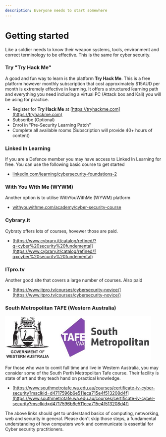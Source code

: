 ```yaml
---
description: Everyone needs to start somewhere
---
```


# Getting started

Like a soldier needs to know their weapon systems, tools, environment and correct terminology to be effective. This is the same for cyber security.&#x20;

### Try "Try Hack Me"

A good and fun way to learn is the platform **Try Hack Me**. This is a free platform however monthly subscription that cost approximately $15AUD per month is extremely effective in learning. It offers a structured learning path and everything you need including a virtual PC (Attack box and Kali) you will be using for practice.

* Register for **Try Hack Me** at [https://tryhackme.com](https://tryhackme.com)
* Subscribe (Optional)
* Enrol in "Pre-Security Learning Patch"
* Complete all available rooms (Subscription will provide 40+ hours of content)

### Linked In Learning

If you are a Defence member you may have access to Linked In Learning for free. You can use the following basic course to get started

* [linkedin.com/learning/cybersecurity-foundations-2](https://www.linkedin.com/learning/cybersecurity-foundations-2)

### With You With Me (WYWM)

Another option is to utilise WithYouWithMe (WYWM) platform&#x20;

* [withyouwithme.com/academy/cyber-security-course](https://potential.withyouwithme.com/public-courses/2)

### Cybrary.it

Cybraty offers lots of courses, hovewer those are paid.

* [https://www.cybrary.it/catalog/refined/?q=cyber%20security%20fundemental](https://www.cybrary.it/catalog/refined/?q=cyber%20security%20fundemental)

### ITpro.tv

Another good site that covers a large number of courses. Also paid

* [https://www.itpro.tv/courses/cybersecurity-novice/](https://www.itpro.tv/courses/cybersecurity-novice/)

### South Metropolitan TAFE (Western Australia)

![](<../.gitbook/assets/TAFE logo.JPG>)

For those who wan to comit full time and live in Western Australia, you may consider some of the South Perth Metropolitan Tafe course. Their facility is state of art and they teach hand on practical knowledge.&#x20;

* [https://www.southmetrotafe.wa.edu.au/courses/certificate-iv-cyber-security?msclkid=d4717596b6e511eca715e4f513208d4f](https://www.southmetrotafe.wa.edu.au/courses/certificate-iv-cyber-security?msclkid=d4717596b6e511eca715e4f513208d4f)



The above links should get to understand basics of computing, networking, web and security in general. Please don't skip those steps, a fundamental understanding of how computers work and communicate is essential for Cyber security practitioners.
